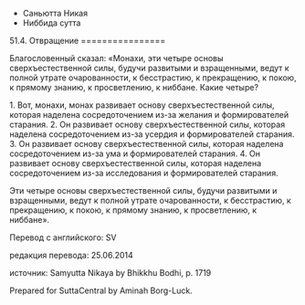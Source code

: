 









* Саньютта Никая
* Ниббида сутта


51\.4\. Отвращение
\=\=\=\=\=\=\=\=\=\=\=\=\=\=\=\=



Благословенный сказал: «Монахи, эти четыре основы сверхъестественной силы, будучи развитыми и взращенными, ведут к полной утрате очарованности, к бесстрастию, к прекращению, к покою, к прямому знанию, к просветлению, к ниббане\. Какие четыре?


1\. Вот, монахи, монах развивает основу сверхъестественной силы, которая наделена сосредоточением из\-за желания и формирователей старания\.
2\. Он развивает основу сверхъестественной силы, которая наделена сосредоточением из\-за усердия и формирователей старания\.
3\. Он развивает основу сверхъестественной силы, которая наделена сосредоточением из\-за ума и формирователей старания\.
4\. Он развивает основу сверхъестественной силы, которая наделена сосредоточением из\-за исследования и формирователей старания\.


Эти четыре основы сверхъестественной силы, будучи развитыми и взращенными, ведут к полной утрате очарованности, к бесстрастию, к прекращению, к покою, к прямому знанию, к просветлению, к ниббане»\.



Перевод с английского: SV


редакция перевода: 25\.06\.2014


источник: Samyutta Nikaya by Bhikkhu Bodhi, p\. 1719


Prepared for SuttaCentral by Aminah Borg\-Luck\.






